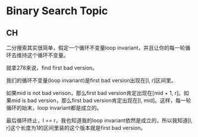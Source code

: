 # Binary Search Topic

## CH

二分搜索其实很简单，假定一个循环不变量loop invariant，并且让你的每一轮循环去维持这个循环不变量。

就拿278来说，find first bad version。

我们的循环不变量(loop invariant)是first bad version出现在[l, r]区间里。

如果mid is not bad verison，那么first bad version肯定出现在[mid + 1, r]。如果mid is bad version，那么first bad version肯定出现在[l, mid]。这样，每一轮循环的始末，loop invariant都是成立的。

最后循环终止，l == r，我也知道我的loop invariant依然是成立的，所以我知道[l, r]这个长度为1的区间里装的这个版本就是first bad version。